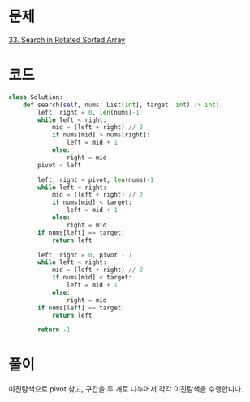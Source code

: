 # 문제

[33. Search in Rotated Sorted Array](https://leetcode.com/problems/search-in-rotated-sorted-array/)

# 코드

```py
class Solution:
    def search(self, nums: List[int], target: int) -> int:
        left, right = 0, len(nums)-1
        while left < right:
            mid = (left + right) // 2
            if nums[mid] > nums[right]:
                left = mid + 1
            else:
                right = mid
        pivot = left

        left, right = pivot, len(nums)-1
        while left < right:
            mid = (left + right) // 2
            if nums[mid] < target:
                left = mid + 1
            else:
                right = mid
        if nums[left] == target:
            return left

        left, right = 0, pivot - 1
        while left < right:
            mid = (left + right) // 2
            if nums[mid] < target:
                left = mid + 1
            else:
                right = mid
        if nums[left] == target:
            return left

        return -1
```

# 풀이

이진탐색으로 pivot 찾고, 구간을 두 개로 나누어서 각각 이진탐색을 수행합니다.
